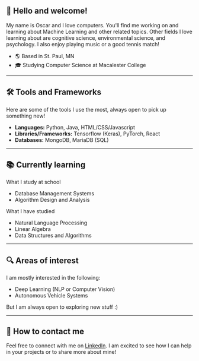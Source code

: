 ## 👋 Hello and welcome!
My name is Oscar and I love computers. You'll find me working on and learning about Machine Learning and other related topics. Other fields I love learning about are cognitive science, environmental science, and psychology. I also enjoy playing music or a good tennis match!
* 🌎 Based in St. Paul, MN
* 🎓 Studying Computer Science at Macalester College

---
## 🛠️ Tools and Frameworks
Here are some of the tools I use the most, always open to pick up something new!
* **Languages:** Python, Java, HTML/CSS/Javascript
* **Libraries/Frameworks:** Tensorflow (Keras), PyTorch, React
* **Databases:** MongoDB, MariaDB (SQL)

---
## 📚 Currently learning
What I study at school
* Database Management Systems
* Algorithm Design and Analysis

What I have studied 
* Natural Language Processing
* Linear Algebra
* Data Structures and Algorithms

---
## 🔍 Areas of interest
I am mostly interested in the following:
* Deep Learning (NLP or Computer Vision)
* Autonomous Vehicle Systems

But I am always open to exploring new stuff :)

---
## 🤝 How to contact me
Feel free to connect with me on [LinkedIn](https://www.linkedin.com/in/oscarrezab). I am excited to see how I can help in your projects or to share more about mine!


